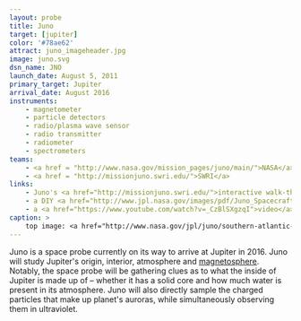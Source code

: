 ```yaml
---
layout: probe
title: Juno
target: [jupiter]
color: '#78ae62'
attract: juno_imageheader.jpg
image: juno.svg
dsn_name: JNO
launch_date: August 5, 2011
primary_target: Jupiter
arrival_date: August 2016
instruments:
    - magnetometer
    - particle detectors
    - radio/plasma wave sensor
    - radio transmitter
    - radiometer
    - spectrometers
teams:
    - <a href = "http://www.nasa.gov/mission_pages/juno/main/">NASA</a>
    - <a href = "http://missionjuno.swri.edu/">SWRI</a>
links:
    - Juno's <a href="http://missionjuno.swri.edu/">interactive walk-through</a> of the science behind the mission
    - a DIY <a href="http://www.jpl.nasa.gov/images/pdf/Juno_Spacecraft_Paper_Model_FC.pdf">paper model</a> of Juno
    - a <a href="https://www.youtube.com/watch?v=_CzBlSXgzqI">video</a> of Earth and the Moon as seen from Juno
caption: >
    top image: <a href="http://www.nasa.gov/jpl/juno/southern-atlantic-antarctica-20140325/">Earth as seen by Juno's red, green and blue spectral filters</a> on its way to Jupiter, NASA/JPL-Caltech/MSSS
---
```

Juno is a space probe currently on its way to arrive at Jupiter in 2016. Juno will study Jupiter's origin, interior, atmosphere and <a href="https://solarsystem.nasa.gov/scitech/display.cfm?ST_ID=1589">magnetosphere</a>. Notably, the space probe will be gathering clues as to what the inside of Jupiter is made up of – whether it has a solid core and how much water is present in its atmosphere. Juno will also directly sample the charged particles that make up planet's auroras, while simultaneously observing them in ultraviolet.

